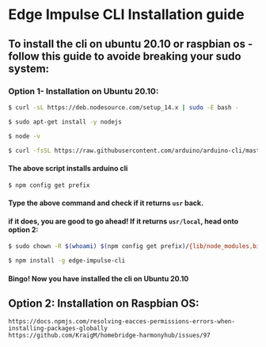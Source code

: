 # Edge Impulse CLI Installation guide

## To install the cli on ubuntu 20.10 or raspbian os - follow this guide to avoide breaking your sudo system:

### Option 1- Installation on Ubuntu 20.10:

```bash
$ curl -sL https://deb.nodesource.com/setup_14.x | sudo -E bash -
```

```bash
$ sudo apt-get install -y nodejs
```

```bash
$ node -v
```

```bash
$ curl -fsSL https://raw.githubusercontent.com/arduino/arduino-cli/master/install.sh | sh
```

#### The above script installs arduino cli

```bash
$ npm config get prefix
```

#### Type the above command and check if it returns ```usr``` back. 
#### if it does, you are good to go ahead! If it returns ```usr/local```, head onto option 2:


```bash
$ sudo chown -R $(whoami) $(npm config get prefix)/{lib/node_modules,bin,share}
```

```bash
$ npm install -g edge-impulse-cli
```

#### Bingo! Now you have installed the cli on Ubuntu 20.10



## Option 2: Installation on Raspbian OS:

```
https://docs.npmjs.com/resolving-eacces-permissions-errors-when-installing-packages-globally
https://github.com/KraigM/homebridge-harmonyhub/issues/97
